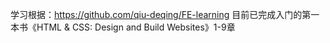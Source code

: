 学习根据：https://github.com/qiu-deqing/FE-learning
<hl />
目前已完成入门的第一本书《HTML & CSS: Design and Build Websites》1-9章
